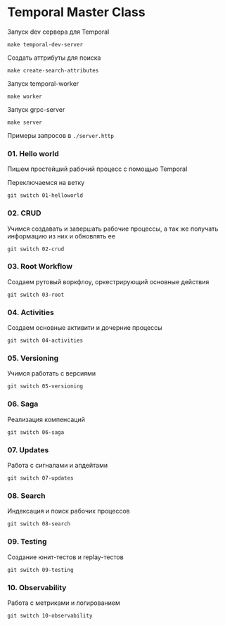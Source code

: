 # Temporal Master Class

Запуск dev сервера для Temporal
```shell
make temporal-dev-server
```

Создать аттрибуты для поиска
```shell
make create-search-attributes
```

Запуск temporal-worker
```shell
make worker
```

Запуск grpc-server
```shell
make server
```

Примеры запросов в `./server.http`

### 01. Hello world

Пишем простейший рабочий процесс с помощью Temporal

Переключаемся на ветку
```shell
git switch 01-helloworld
```


### 02. CRUD 

Учимся создавать и завершать рабочие процессы, а так же получать информацию из них и обновлять ее

```shell
git switch 02-crud
```

### 03. Root Workflow

Создаем рутовый воркфлоу, оркестрирующий основные действия

```shell
git switch 03-root
```

### 04. Activities

Создаем основные активити и дочерние процессы

```shell
git switch 04-activities
```

### 05. Versioning

Учимся работать с версиями

```shell
git switch 05-versioning
```

### 06. Saga

Реализация компенсаций

```shell
git switch 06-saga
```

### 07. Updates

Работа с сигналами и апдейтами

```shell
git switch 07-updates
```

### 08. Search

Индексация и поиск рабочих процессов

```shell
git switch 08-search
```

### 09. Testing

Создание юнит-тестов и replay-тестов

```shell
git switch 09-testing
```

### 10. Observability

Работа с метриками и логированием

```shell
git switch 10-observability
```
